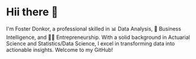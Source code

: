 # Hii there 👋

I'm Foster Donkor,  a professional skilled in 📊 Data Analysis, 💼 Business Intelligence, and 👨‍💼 Entrepreneurship. With a solid background in Actuarial Science and Statistics/Data Science, I excel in transforming data into actionable insights. Welcome to my GitHub!
 

